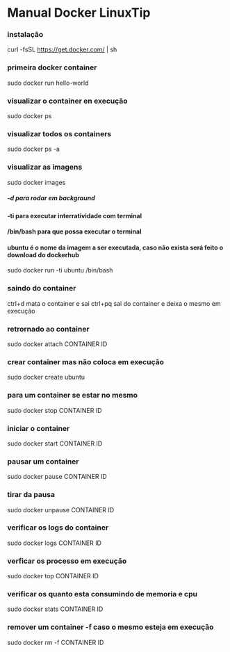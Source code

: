 # Manual Docker LinuxTip

### instalação 
curl  -fsSL https://get.docker.com/ | sh

### primeira docker container 
sudo docker run hello-world

### visualizar o container en execução
sudo docker ps

### visualizar todos os containers 
sudo docker ps -a 

### visualizar as imagens 
sudo docker images 

##### -d para rodar em backgraund 
#### -ti para executar interratividade com terminal 
#### /bin/bash para que possa executar o terminal 
#### ubuntu é o nome da imagem a ser executada, caso não exista será feito o download do dockerhub
sudo docker run -ti ubuntu /bin/bash

### saindo do container 

ctrl+d mata o container e sai
ctrl+pq sai do container e deixa o mesmo em execução

### retrornado ao container 
sudo docker attach CONTAINER ID

### crear container mas não coloca em execução
sudo docker create ubuntu 

### para um container se estar no mesmo 
sudo docker stop CONTAINER ID

### iniciar o container 
sudo docker start CONTAINER ID

### pausar um container 
sudo docker pause CONTAINER ID 

### tirar da pausa 
sudo docker unpause CONTAINER ID 

### verificar os logs do container 
sudo docker logs CONTAINER ID 

### verficar os processo em execução 
sudo docker top CONTAINER ID 

### verificar os quanto esta consumindo de memoria e cpu 
sudo docker stats CONTAINER ID 

### remover um container -f caso o mesmo esteja em execução
sudo docker rm -f CONTAINER ID 

